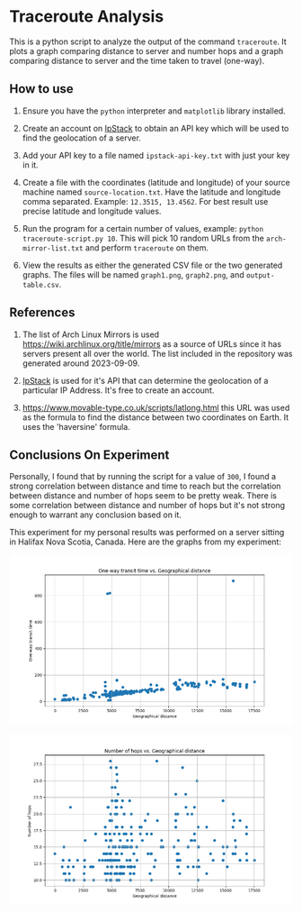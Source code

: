 # Traceroute Analysis

This is a python script to analyze the output of the command `traceroute`. It
plots a graph comparing distance to server and number hops and a graph comparing
distance to server and the time taken to travel (one-way).

## How to use

1. Ensure you have the `python` interpreter and `matplotlib` library installed.

2. Create an account on [IpStack](https://ipstack.com/) to obtain an API key
   which will be used to find the geolocation of a server.

3. Add your API key to a file named `ipstack-api-key.txt` with just your key in
   it.

4. Create a file with the coordinates (latitude and longitude) of your source
   machine named `source-location.txt`. Have the latitude and longitude comma
   separated. Example: `12.3515, 13.4562`. For best result use precise latitude
   and longitude values.
5. Run the program for a certain number of values, example: `python
   traceroute-script.py 10`. This will pick 10 random URLs from the
   `arch-mirror-list.txt` and perform `traceroute` on them.

6. View the results as either the generated CSV file or the two generated
   graphs. The files will be named `graph1.png`, `graph2.png`, and
   `output-table.csv`.


## References

1. The list of Arch Linux Mirrors is used
   https://wiki.archlinux.org/title/mirrors as a source of URLs since it has
   servers present all over the world. The list included in the repository was
   generated around 2023-09-09.

2. [IpStack](https://ipstack.com/) is used for it's API that can determine the
   geolocation of a particular IP Address. It's free to create an account.

3. https://www.movable-type.co.uk/scripts/latlong.html this URL was used as
   the formula to find the distance between two coordinates on Earth. It uses
   the 'haversine' formula.


## Conclusions On Experiment

Personally, I found that by running the script for a value of `300`, I found a
strong correlation between distance and time to reach but the correlation
between distance and number of hops seem to be pretty weak. There is some
correlation between distance and number of hops but it's not strong enough to
warrant any conclusion based on it. 

This experiment for my personal results was performed on a server sitting in
Halifax Nova Scotia, Canada. Here are the graphs from my experiment:

![Graph 1](./personal-results/graph1.png)

![Graph 2](./personal-results/graph2.png)
